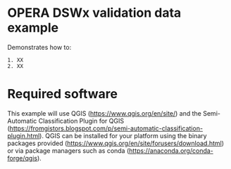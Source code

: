 # OPERA DSWx validation data example

Demonstrates how to:

    1. XX
    2. XX
  
# Required software

This example will use QGIS (https://www.qgis.org/en/site/) and the Semi-Automatic Classification Plugin for QGIS (https://fromgistors.blogspot.com/p/semi-automatic-classification-plugin.html). QGIS can be installed for your platform using the binary packages provided (https://www.qgis.org/en/site/forusers/download.html) or via package managers such as conda (https://anaconda.org/conda-forge/qgis).
